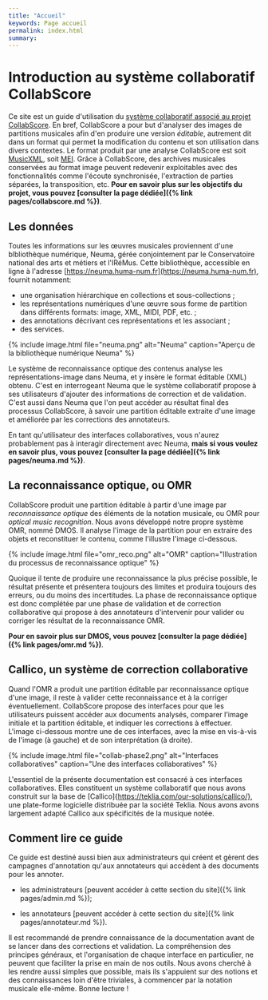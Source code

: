 ```yaml
---
title: "Accueil"
keywords: Page accueil
permalink: index.html
summary: 
---
```


# Introduction au système collaboratif CollabScore

Ce site est un guide d'utilisation du [système collaboratif
associé au projet CollabScore](https://collabscore.cnam.fr). 
En bref, CollabScore a pour but
d'analyser des images de partitions musicales 
afin d'en produire une version *éditable*, autrement
dit dans un format qui permet la modification du contenu
et son utilisation dans divers contextes. Le format
produit par une analyse CollabScore est soit 
[MusicXML](https://www.musicxml.com/), soit 
[MEI](https://music-encoding.org/). Grâce à CollabScore,
des archives musicales conservées au format image 
peuvent redevenir exploitables avec des fonctionnalités
comme l'écoute synchronisée, l'extraction de parties séparées,
la transposition, etc.  **Pour en savoir plus sur 
les objectifs du projet, vous pouvez 
[consulter la page dédiée]({% link pages/collabscore.md %})**.

## Les données


Toutes les informations sur les œuvres musicales proviennent
d'une blbliothèque numérique, Neuma, 
gérée conjointement par le Conservatoire national des 
arts et métiers et l'IRéMus. Cette bibliothèque,
accessible en ligne à l'adresse 
[https://neuma.huma-num.fr](https://neuma.huma-num.fr), 
fournit notamment:
  - une organisation hiérarchique en collections et sous-collections ;
  - les représentations numériques d'une œuvre sous forme
    de partition dans
    différents formats: image, XML, MIDI, PDF, etc. ;
  - des annotations décrivant ces représentations et les associant ;
  - des services.


{% include image.html
file="neuma.png" alt="Neuma" caption="Aperçu de la bibliothèque numérique Neuma"  %} 

Le système de reconnaissance optique des contenus analyse les
représentations-image dans Neuma, et y insère le format
éditable (XML) obtenu. C'est en interrogeant Neuma
que le système collaboratif propose à ses utilisateurs
d'ajouter des informations de correction et de validation. C'est
aussi dans Neuma que l'on peut accéder au résultat final des processus
CollabScore, à savoir une partition éditable extraite d'une image
et améliorée par les corrections des annotateurs.

En tant qu'utilisateur des interfaces collaboratives, vous n'aurez probablement pas à interagir directement avec Neuma, **mais si vous voulez en savoir plus, vous pouvez 
[consulter la page dédiée]({% link pages/neuma.md %})**.

## La reconnaissance optique, ou OMR

CollabScore produit une partition éditable à partir
d'une image par *reconnaissance optique* des éléments
de la notation musicale, ou OMR pour
*optical music recognition*. Nous avons développé
notre propre système OMR, nommé DMOS. Il analyse l'image de
la partition pour en extraire des objets et reconstituer le contenu,
comme l'illustre l'image ci-dessous.

{% include image.html
file="omr_reco.png" alt="OMR" caption="Illustration du processus de reconnaissance optique"  %} 

Quoique il tente
de produire une reconnaissance la plus précise
possible, le résultat présente et présentera toujours des limites
et produira toujours des erreurs, ou du moins
des incertitudes. La phase de reconnaissance optique est
donc complétée par une phase de validation et de correction
collaborative qui propose à des annotateurs
d'intervenir pour valider ou corriger les
résultat de la reconnaissance OMR.

**Pour en savoir plus sur DMOS, vous pouvez 
[consulter la page dédiée]({% link pages/omr.md %})**.

## Callico, un système de correction collaborative

Quand l'OMR a produit une partition éditable par reconnaissance
optique d'une image, il reste à valider cette reconnaissance
et à la corriger éventuellement. CollabScore propose des
interfaces pour que les utilisateurs puissent accéder aux documents
analysés,  comparer l'image initiale et la partition éditable, et 
indiquer les corrections à effectuer. L'image ci-dessous montre
une de ces interfaces, avec la mise en vis-à-vis de l'image (à
gauche) et de son interprétation (à droite). 

{% include image.html
file="collab-phase2.png" alt="Interfaces collaboratives"  caption="Une des interfaces collaboratives" %} 

L'essentiel de la présente documentation est consacré à ces
interfaces collaboratives. Elles constituent un système collaboratif
que nous avons construit sur la base de [Callico]{https://teklia.com/our-solutions/callico/}, une plate-forme
logicielle distribuée par la société Teklia. Nous avons
avons largement adapté Callico aux spécificités de la 
musique notée. 

## Comment lire ce guide

Ce guide est destiné aussi bien aux administrateurs 
qui créent et 
gèrent des campagnes d'annotation qu'aux annotateurs 
qui accèdent à  des documents pour les annoter. 

 - les administrateurs [peuvent accéder à cette section du site]({% link pages/admin.md %});
 
 - les annotateurs [peuvent accéder à cette section du site]({% link pages/annotateur.md %}).

Il est recommandé de prendre connaissance de la documentation avant
de se lancer dans des corrections et validation. La compréhension
des principes généraux, et l'organisation de chaque interface en 
particulier, ne peuvent que faciliter la prise en main de nos outils.
Nous avons cherché à les rendre aussi  simples que possible,  mais
ils s'appuient sur des notions et des connaissances loin 
d'être triviales, à commencer par la notation musicale elle-même.
Bonne lecture !